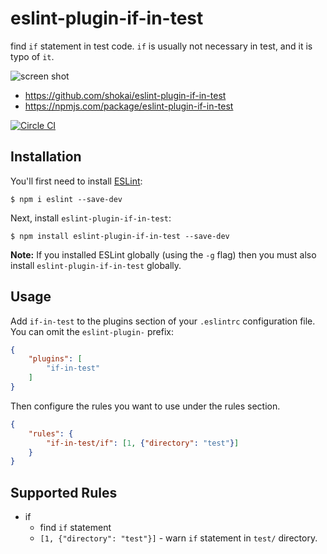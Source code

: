 # eslint-plugin-if-in-test

find `if` statement in test code. `if` is usually not necessary in test, and it is typo of `it`.

![screen shot](https://gyazo.com/c87aa435b0ed458b24d9eceb51a9995c.png)


- https://github.com/shokai/eslint-plugin-if-in-test
- https://npmjs.com/package/eslint-plugin-if-in-test

[![Circle CI](https://circleci.com/gh/shokai/eslint-plugin-if-in-test.svg?style=svg)](https://circleci.com/gh/shokai/eslint-plugin-if-in-test)

## Installation

You'll first need to install [ESLint](http://eslint.org):

```
$ npm i eslint --save-dev
```

Next, install `eslint-plugin-if-in-test`:

```
$ npm install eslint-plugin-if-in-test --save-dev
```

**Note:** If you installed ESLint globally (using the `-g` flag) then you must also install `eslint-plugin-if-in-test` globally.

## Usage

Add `if-in-test` to the plugins section of your `.eslintrc` configuration file. You can omit the `eslint-plugin-` prefix:

```json
{
    "plugins": [
        "if-in-test"
    ]
}
```


Then configure the rules you want to use under the rules section.

```json
{
    "rules": {
        "if-in-test/if": [1, {"directory": "test"}]
    }
}
```

## Supported Rules

* if
  * find `if` statement
  * `[1, {"directory": "test"}]` - warn `if` statement in `test/` directory.





